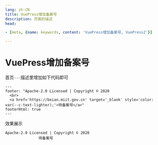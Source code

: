 ```yaml
---
lang: zh-CN  
title: VuePress增加备案号  
description: 页面的描述  
head:

- [meta, {name: keywords, content: 'VuePress增加备案号, VuePress2'}]

---
```


# VuePress增加备案号

首页`---`描述里增加如下代码即可

```text
---
footer: "Apache-2.0 Licensed | Copyright © 2020 
  <br>
  <a href='https://beian.miit.gov.cn' target='_blank' style='color: var(--c-text-lighter);'>待备案号</a>"
footerHtml: true
---
```  

效果展示

```
Apache-2.0 Licensed | Copyright © 2020
               待备案号
```

<Comment></Comment>
